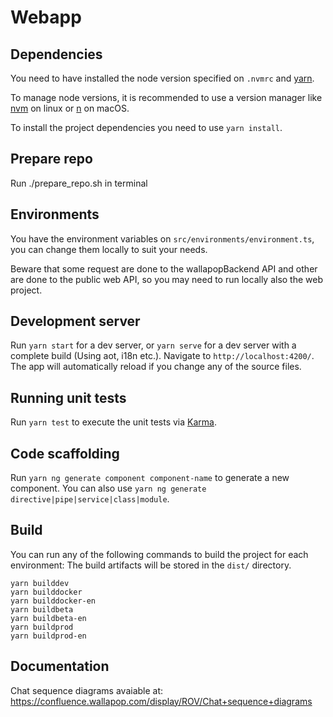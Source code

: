 # Webapp

## Dependencies

You need to have installed the node version specified on `.nvmrc` and [yarn](https://yarnpkg.com/lang/en/).

To manage node versions, it is recommended to use a version manager like [nvm](https://github.com/creationix/nvm) on linux or [n](https://github.com/tj/n) on macOS.

To install the project dependencies you need to use `yarn install`.

## Prepare repo

Run ./prepare_repo.sh in terminal

## Environments

You have the environment variables on `src/environments/environment.ts`, you can change them locally to suit your needs.

Beware that some request are done to the wallapopBackend API and other are done to the public web API, so you may need to run locally also the web project.

## Development server

Run `yarn start` for a dev server, or `yarn serve` for a dev server with a complete build (Using aot, i18n etc.). Navigate to `http://localhost:4200/`. The app will automatically reload if you change any of the source files.

## Running unit tests

Run `yarn test` to execute the unit tests via [Karma](https://karma-runner.github.io).

## Code scaffolding

Run `yarn ng generate component component-name` to generate a new component. You can also use `yarn ng generate directive|pipe|service|class|module`.

## Build

You can run any of the following commands to build the project for each environment:
The build artifacts will be stored in the `dist/` directory.

```
yarn builddev
yarn builddocker
yarn builddocker-en
yarn buildbeta
yarn buildbeta-en
yarn buildprod
yarn buildprod-en
``` 

## Documentation

Chat sequence diagrams avaiable at: https://confluence.wallapop.com/display/ROV/Chat+sequence+diagrams 
